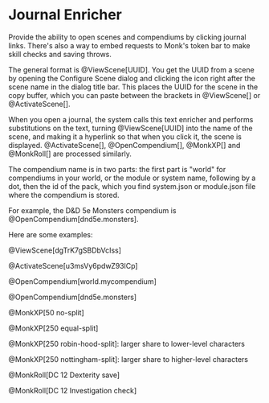 # Journal Enricher
 Provide the ability to open scenes and compendiums by clicking journal links. There's also a way to embed requests to Monk's token bar to make skill checks and saving throws.
 
 The general format is @ViewScene[UUID]. You get the UUID from a scene by opening the Configure Scene dialog and clicking the icon right after the scene name in the dialog title bar. This places the UUID for the scene in the copy buffer, which you can paste between the brackets in @ViewScene[] or @ActivateScene[]. 
 
 When you open a journal, the system calls this text enricher and performs substitutions on the text, turning @ViewScene[UUID] into the name of the scene, and making it a hyperlink so that when you click it, the scene is displayed. @ActivateScene[], @OpenCompendium[], @MonkXP[] and @MonkRoll[] are processed similarly.
 
 The compendium name is in two parts: the first part is "world" for compendiums in your world, or the module or system name, following by a dot, then the id of the pack, which you find system.json or module.json file where the compendium is stored.
 
 For example, the D&D 5e Monsters compendium is @OpenCompendium[dnd5e.monsters].
 
 Here are some examples:

@ViewScene[dgTrK7gSBDbVcIss]

@ActivateScene[u3msVy6pdwZ93lCp]

@OpenCompendium[world.mycompendium]

@OpenCompendium[dnd5e.monsters]

@MonkXP[50 no-split]
 
@MonkXP[250 equal-split]
 
@MonkXP[250 robin-hood-split]: larger share to lower-level characters
 
@MonkXP[250 nottingham-split]: larger share to higher-level characters

@MonkRoll[DC 12 Dexterity save]

@MonkRoll[DC 12 Investigation check]

